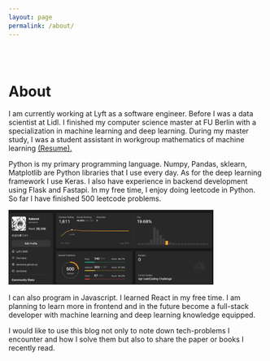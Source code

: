 ```yaml
---
layout: page
permalink: /about/
---
```

<br>
<br>

# About

I am currently working at Lyft as a software engineer. Before I was a data scientist at Lidl. I finished my computer science master at FU Berlin with a specialization in machine learning and deep learning. During my master study, I was a student assistant in workgroup mathematics of machine learning
<a href="/assets/cv/YuHe-cv-2020.pdf" target="_blank">(Resume).</a>

Python is my primary programming language. Numpy, Pandas, sklearn, Matplotlib are Python libraries that I use every day. As for the deep learning framework I use Keras. I also have experience in backend development using Flask and Fastapi. In my free time, I enjoy doing leetcode in Python. So far I have finished 500 leetcode problems.

<img src="/assets/images/about/leetcode.png" style="width:80%;">

I can also program in Javascript. I learned React in my free time. I am planning to learn more in frontend and in the future become a full-stack developer with machine learning and deep learning knowledge equipped.

I would like to use this blog not only to note down tech-problems I encounter and how I solve them but also to share the paper or books I recently read.

<br>
<br>
